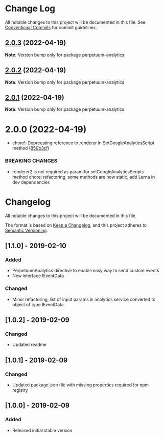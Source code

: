 # Change Log

All notable changes to this project will be documented in this file.
See [Conventional Commits](https://conventionalcommits.org) for commit guidelines.

## [2.0.3](https://github.com/nrozic/perpetuum-ng-analytics/compare/perpetuum-analytics@2.0.2...perpetuum-analytics@2.0.3) (2022-04-19)

**Note:** Version bump only for package perpetuum-analytics

## [2.0.2](https://github.com/nrozic/perpetuum-ng-analytics/compare/perpetuum-analytics@2.0.1...perpetuum-analytics@2.0.2) (2022-04-19)

**Note:** Version bump only for package perpetuum-analytics

## [2.0.1](https://github.com/nrozic/perpetuum-ng-analytics/compare/perpetuum-analytics@2.0.0...perpetuum-analytics@2.0.1) (2022-04-19)

**Note:** Version bump only for package perpetuum-analytics

# 2.0.0 (2022-04-19)

-   chore!: Deprecating reference to renderer in SetGoogleAnalyticsScript method ([850b3cf](https://github.com/nrozic/perpetuum-ng-analytics/commit/850b3cf07ec02bc152b0b4ecb5bb811e69554f2f))

### BREAKING CHANGES

-   renderer2 is not required as param for setGoogleAnalyticsScripts method
    chore: refactoring, some methods are now static, add Lerna in dev dependencies

# Changelog

All notable changes to this project will be documented in this file.

The format is based on [Keep a Changelog](https://keepachangelog.com/en/1.0.0/),
and this project adheres to [Semantic Versioning](https://semver.org/spec/v2.0.0.html).

## [1.1.0] - 2019-02-10

### Added

-   PerpetuumAnalytics directive to enable easy way to send custom events
-   New interface IEventData

### Changed

-   Minor refactoring, list of input params in analytics service converted to object of type IEventData

## [1.0.2] - 2019-02-09

### Changed

-   Updated readme

## [1.0.1] - 2019-02-09

### Changed

-   Updated package.json file with missing properties required for npm registry

## [1.0.0] - 2019-02-09

### Added

-   Released initial stable version
